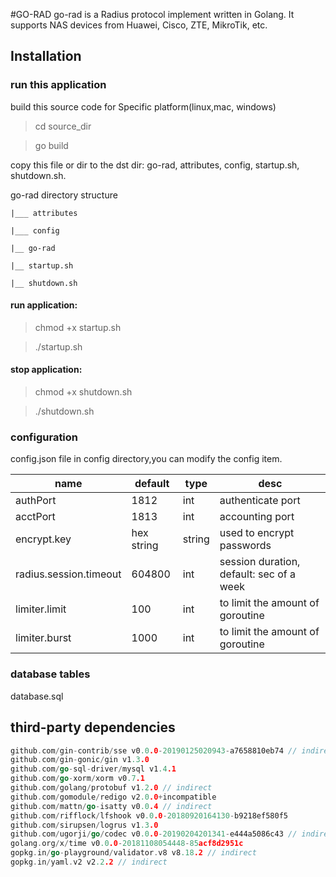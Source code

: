 #GO-RAD
go-rad is a Radius protocol implement written in Golang. It supports NAS devices from Huawei, Cisco, ZTE, MikroTik, etc.

## Installation

### run this application
build this source code for Specific platform(linux,mac, windows)

> cd source_dir

> go build 

copy this file or dir to the dst dir: go-rad, attributes, config, startup.sh, shutdown.sh.

go-rad directory structure 

    |___ attributes
  
    |___ config
  
    |__ go-rad
    
    |__ startup.sh
    
    |__ shutdown.sh

#### run application: 

> chmod +x startup.sh

> ./startup.sh

#### stop application:

> chmod +x shutdown.sh

> ./shutdown.sh

### configuration
config.json file in config directory,you can modify the config item.

| name | default | type | desc |
| ------| ------ | ------ | ----- |
| authPort | 1812 | int |  authenticate port  |
| acctPort | 1813 | int |  accounting port  |
| encrypt.key | hex string | string |  used to encrypt passwords  |
| radius.session.timeout | 604800 | int | session duration, default: sec of a week  |
| limiter.limit | 100 | int | to limit the amount of goroutine |
| limiter.burst | 1000 | int | to limit the amount of goroutine  |

### database tables
database.sql


## third-party dependencies
```go
github.com/gin-contrib/sse v0.0.0-20190125020943-a7658810eb74 // indirect
github.com/gin-gonic/gin v1.3.0
github.com/go-sql-driver/mysql v1.4.1
github.com/go-xorm/xorm v0.7.1
github.com/golang/protobuf v1.2.0 // indirect
github.com/gomodule/redigo v2.0.0+incompatible
github.com/mattn/go-isatty v0.0.4 // indirect
github.com/rifflock/lfshook v0.0.0-20180920164130-b9218ef580f5
github.com/sirupsen/logrus v1.3.0
github.com/ugorji/go/codec v0.0.0-20190204201341-e444a5086c43 // indirect
golang.org/x/time v0.0.0-20181108054448-85acf8d2951c
gopkg.in/go-playground/validator.v8 v8.18.2 // indirect
gopkg.in/yaml.v2 v2.2.2 // indirect
```